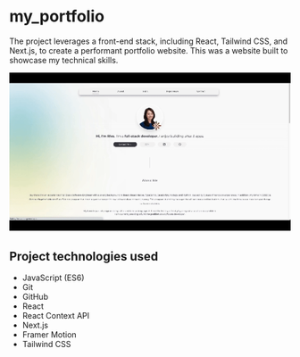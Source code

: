# my_portfolio
The project leverages a front-end stack, including React, Tailwind CSS, and Next.js, to create a performant portfolio website.
This was a website built to showcase my technical skills.


![gif](https://github.com/chunhan-c/my_portfolio/blob/main/public/my_portfolio.gif)



## Project technologies used

* JavaScript (ES6)
* Git
* GitHub
* React
* React Context API
* Next.js
* Framer Motion
* Tailwind CSS




